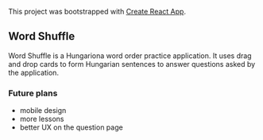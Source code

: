 This project was bootstrapped with [Create React App](https://github.com/facebook/create-react-app).

## Word Shuffle

Word Shuffle is a Hungariona word order practice application.
It uses drag and drop cards to form Hungarian sentences to answer questions asked by the application.

### Future plans

- mobile design
- more lessons
- better UX on the question page
